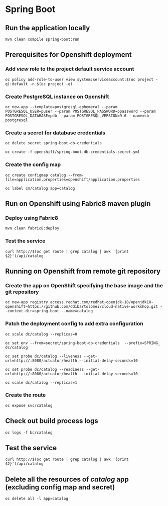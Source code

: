 # Spring Boot

## Run the application locally

```
mvn clean compile spring-boot:run
```

## Prerequisites for Openshift deployment

### Add *view* role to the project default service account
```
oc policy add-role-to-user view system:serviceaccount:$(oc project -q):default -n $(oc project -q)
```

### Create PostgreSQL instance on Openshift
```
oc new-app --template=postgresql-ephemeral --param POSTGRESQL_USER=puser --param POSTGRESQL_PASSWORD=ppassword --param POSTGRESQL_DATABASE=pdb --param POSTGRESQL_VERSION=9.6 --name=sb-postgresql
```

### Create a secret for database credentials
```
oc delete secret spring-boot-db-credentials

oc create -f openshift/spring-boot-db-credentials-secret.yml
```

### Create the config map
```
oc create configmap catalog --from-file=application.properties=openshift/application.properties

oc label cm/catalog app=catalog
```

## Run on Openshift using Fabric8 maven plugin

### Deploy using Fabric8
```
mvn clean fabric8:deploy
```

### Test the service
```
curl http://$(oc get route | grep catalog | awk '{print $2}')/api/catalog
```

## Running on Openshift from remote git repository

### Create the app on OpenShift specifying the base image and the git repository
```
oc new-app registry.access.redhat.com/redhat-openjdk-18/openjdk18-openshift~https://github.com/ddibartolomei/cloud-native-workshop.git --context-dir=spring-boot --name=catalog
```

### Patch the deployment config to add extra configuration

```
oc scale dc/catalog --replicas=0

oc set env --from=secret/spring-boot-db-credentials  --prefix=SPRING_ dc/catalog

oc set probe dc/catalog --liveness --get-url=http://:8080/actuator/health --initial-delay-seconds=10

oc set probe dc/catalog --readiness --get-url=http://:8080/actuator/health --initial-delay-seconds=10

oc scale dc/catalog --replicas=1
```

### Create the route
```
oc expose svc/catalog
```

## Check out build process logs
```
oc logs -f bc/catalog
```

## Test the service
```
curl http://$(oc get route | grep catalog | awk '{print $2}')/api/catalog
```

## Delete all the resources of *catalog* app (excluding config map and secret)
```
oc delete all -l app=catalog
```

